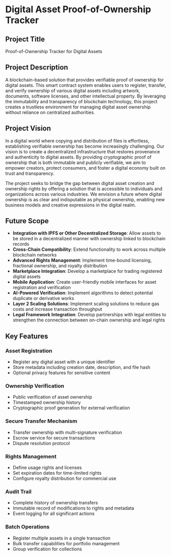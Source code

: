 # Digital Asset Proof-of-Ownership Tracker

## Project Title
Proof-of-Ownership Tracker for Digital Assets

## Project Description
A blockchain-based solution that provides verifiable proof of ownership for digital assets. This smart contract system enables users to register, transfer, and verify ownership of various digital assets including artwork, documents, software licenses, and other intellectual property. By leveraging the immutability and transparency of blockchain technology, this project creates a trustless environment for managing digital asset ownership without reliance on centralized authorities.

## Project Vision
In a digital world where copying and distribution of files is effortless, establishing verifiable ownership has become increasingly challenging. Our vision is to create a decentralized infrastructure that restores provenance and authenticity to digital assets. By providing cryptographic proof of ownership that is both immutable and publicly verifiable, we aim to empower creators, protect consumers, and foster a digital economy built on trust and transparency.

The project seeks to bridge the gap between digital asset creation and ownership rights by offering a solution that is accessible to individuals and organizations across various industries. We envision a future where digital ownership is as clear and indisputable as physical ownership, enabling new business models and creative expressions in the digital realm.

## Future Scope
- **Integration with IPFS or Other Decentralized Storage**: Allow assets to be stored in a decentralized manner with ownership linked to blockchain records
- **Cross-Chain Compatibility**: Extend functionality to work across multiple blockchain networks
- **Advanced Rights Management**: Implement time-bound licensing, fractional ownership, and royalty distribution
- **Marketplace Integration**: Develop a marketplace for trading registered digital assets
- **Mobile Application**: Create user-friendly mobile interfaces for asset registration and verification
- **AI-Powered Verification**: Implement algorithms to detect potential duplicate or derivative works
- **Layer 2 Scaling Solutions**: Implement scaling solutions to reduce gas costs and increase transaction throughput
- **Legal Framework Integration**: Develop partnerships with legal entities to strengthen the connection between on-chain ownership and legal rights

## Key Features

### Asset Registration
- Register any digital asset with a unique identifier
- Store metadata including creation date, description, and file hash
- Optional privacy features for sensitive content

### Ownership Verification
- Public verification of asset ownership
- Timestamped ownership history
- Cryptographic proof generation for external verification

### Secure Transfer Mechanism
- Transfer ownership with multi-signature verification
- Escrow service for secure transactions
- Dispute resolution protocol

### Rights Management
- Define usage rights and licenses
- Set expiration dates for time-limited rights
- Configure royalty distribution for commercial use

### Audit Trail
- Complete history of ownership transfers
- Immutable record of modifications to rights and metadata
- Event logging for all significant actions

### Batch Operations
- Register multiple assets in a single transaction
- Bulk transfer capabilities for portfolio management
- Group verification for collections

